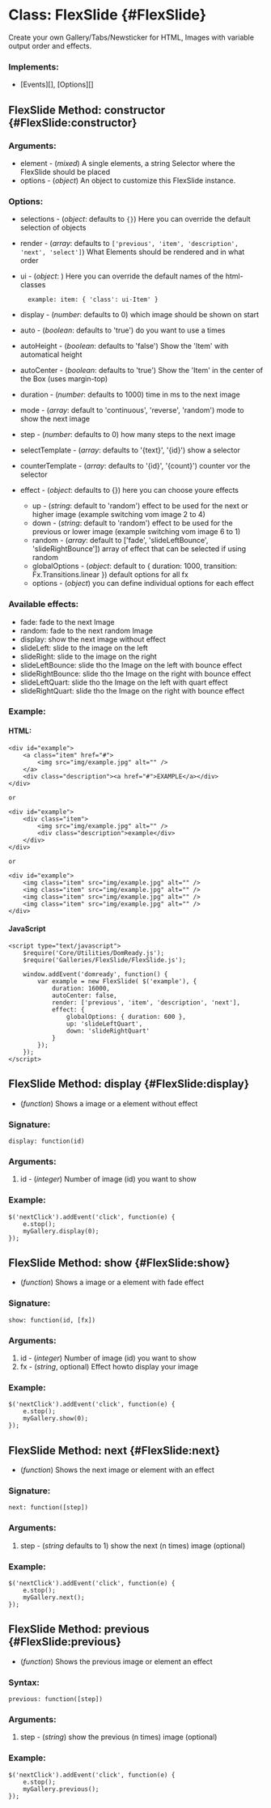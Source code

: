 Class: FlexSlide {#FlexSlide}
===================

Create your own Gallery/Tabs/Newsticker for HTML, Images with variable output order and effects.

### Implements:

- [Events][], [Options][]

FlexSlide Method: constructor {#FlexSlide:constructor}
--------------------------------------------

### Arguments:

* element - (*mixed*) A single elements, a string Selector where the FlexSlide should be placed
* options  - (*object*) An object to customize this FlexSlide instance.

### Options:
* selections      - (*object*: defaults to `{}`) Here you can override the default selection of objects
* render          - (*array*: defaults to `['previous', 'item', 'description', 'next', 'select']`)  What Elements should be rendered and in what order
* ui              - (*object*: ) Here you can override the default names of the html-classes
		
		example: item: { 'class': ui-Item' }
* display         - (*number*: defaults to 0) which image should be shown on start
* auto		  	    - (*boolean*: defaults to 'true') do you want to use a times 
* autoHeight	    - (*boolean*: defaults to 'false') Show the 'Item' with automatical height
* autoCenter	    - (*boolean*: defaults to 'true') Show the 'Item' in the center of the Box (uses margin-top)
* duration	    	- (*number*: defaults to 1000) time in ms to the next image
* mode		      	- (*array*: default to 'continuous', 'reverse', 'random') mode to show the next image
* step		      	- (*number*: defaults to 0) how many steps to the next image
* selectTemplate	- (*array*: defaults to '{text}', '{id}') show a selector 
* counterTemplate	- (*array*: defaults to '{id}', '{count}') counter vor the selector
* effect		    	- (*object*: defaults to {}) here you can choose youre effects
	* up            - (*string*: default to 'random') effect to be used for the next or higher image (example switching vom image 2 to 4)
	* down          - (*string*: default to 'random') effect to be used for the previous or lower image (example switching vom image 6 to 1)
	* random        - (*array*: default to ['fade', 'slideLeftBounce', 'slideRightBounce']) array of effect that can be selected if using random 
	* globalOptions - (*object*: default to { duration: 1000, transition: Fx.Transitions.linear }) default options for all fx
	* options       - (*object*) you can define individual options for each effect


### Available effects:

 * fade: fade to the next Image
 * random: fade to the next random Image
 * display: show the next image without effect
 * slideLeft: slide to the image on the left
 * slideRight: slide to the image on the right
 * slideLeftBounce: slide tho the Image on the left with bounce effect
 * slideRightBounce: slide tho the Image on the right with bounce effect
 * slideLeftQuart: slide tho the Image on the left with quart effect
 * slideRightQuart: slide tho the Image on the right with bounce effect

### Example:

#### HTML:

	<div id="example">
		<a class="item" href="#">
			<img src="img/example.jpg" alt="" />
		</a>
		<div class="description"><a href="#">EXAMPLE</a></div>
	</div>
	
	or
	
	<div id="example">
		<div class="item">
			<img src="img/example.jpg" alt="" />
			<div class="description">example</div>
		</div>
	</div>
	
	or
	
	<div id="example">
		<img class="item" src="img/example.jpg" alt="" />
		<img class="item" src="img/example.jpg" alt="" />
		<img class="item" src="img/example.jpg" alt="" />
		<img class="item" src="img/example.jpg" alt="" />
	</div>

#### JavaScript

	<script type="text/javascript">
		$require('Core/Utilities/DomReady.js');
		$require('Galleries/FlexSlide/FlexSlide.js');
		
		window.addEvent('domready', function() {
			var example = new FlexSlide( $('example'), { 
				duration: 16000,
				autoCenter: false,
				render: ['previous', 'item', 'description', 'next'],
				effect: {
					globalOptions: { duration: 600 },
					up: 'slideLeftQuart',
					down: 'slideRightQuart'
				}
			});
		});
	</script>




FlexSlide Method: display {#FlexSlide:display}
---------------------------------

* (*function*) Shows a image or a element without effect 

### Signature:

	display: function(id)

### Arguments:

1. id - (*integer*) Number of image (id) you want to show

### Example:

	$('nextClick').addEvent('click', function(e) { 		e.stop(); 		myGallery.display(0);	});

FlexSlide Method: show {#FlexSlide:show}
---------------------------------

* (*function*) Shows a image or a element with fade effect

### Signature:

	show: function(id, [fx])

### Arguments:

1. id - (*integer*) Number of image (id) you want to show
2. fx - (*string*, optional) Effect howto display your image

### Example:

	$('nextClick').addEvent('click', function(e) { 		e.stop(); 		myGallery.show(0);	});



FlexSlide Method: next {#FlexSlide:next}
----------------------------------

* (*function*) Shows the next image or element with an effect

### Signature:

	next: function([step])

### Arguments:

1. step - (*string* defaults to 1) show the next (n times) image (optional)


### Example:

	$('nextClick').addEvent('click', function(e) { 		e.stop(); 		myGallery.next();	});


FlexSlide Method: previous {#FlexSlide:previous}
----------------------------------

* (*function*) Shows the previous image or element an effect

### Syntax:

	previous: function([step])

### Arguments:

1. step - (*string*) show the previous (n times) image (optional)


### Example:

	$('nextClick').addEvent('click', function(e) { 		e.stop(); 		myGallery.previous();	});